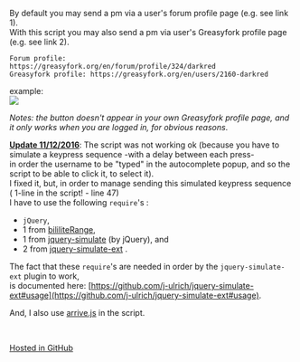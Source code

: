 By default you may send a pm via a user's forum profile page (e.g. see link 1).  
With this script you may also send a pm via user's Greasyfork profile page (e.g. see link 2).
```
Forum profile:      https://greasyfork.org/en/forum/profile/324/darkred
Greasyfork profile: https://greasyfork.org/en/users/2160-darkred
```

example:  
![](https://i.imgur.com/LUN73U5.gif)

*Notes: the button doesn't appear in your own Greasyfork profile page, 
and it only works when you are logged in, for obvious reasons*. 
<br>

**<u>Update 11/12/2016</u>**:
The script was not working ok (because you have to simulate a keypress sequence -with a delay between each press-  
in order the username to be "typed" in the autocomplete popup, and so the script to be able to click it, to select it).  
I fixed it, but, in order to manage sending this simulated keypress sequence ( 1-line in the script! - line 47)   
I have to use the following `require`'s :  
- `jQuery`,  
- 1 from [bililiteRange](https://github.com/dwachss/bililiteRange),   
- 1 from [jquery-simulate](https://github.com/jquery/jquery-simulate) (by jQuery), and   
- 2 from [jquery-simulate-ext](https://github.com/j-ulrich/jquery-simulate-ext) .  

The fact that these `require`'s are needed in order by the `jquery-simulate-ext` plugin to work,  
is documented here: [https://github.com/j-ulrich/jquery-simulate-ext#usage](https://github.com/j-ulrich/jquery-simulate-ext#usage).

And, I also use [arrive.js](https://github.com/uzairfarooq/arrive) in the script.   

<br>

[Hosted in GitHub](https://github.com/darkred/Userscripts)
